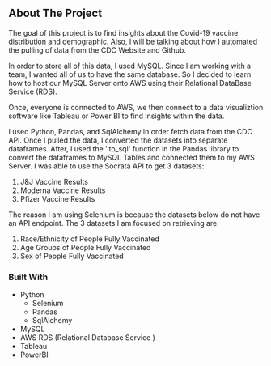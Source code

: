 ## About The Project
The goal of this project is to find insights about the Covid-19 vaccine distribution and demographic. Also, I will be talking about how I automated the pulling of data from the CDC Website and Github. 

In order to store all of this data, I used MySQL. Since I am working with a team, I wanted all of us to have the same database. So I decided to learn how to host our MySQL Server onto AWS using their Relational DataBase Service (RDS).

Once, everyone is connected to AWS, we then connect to a data visualiztion software like Tableau or Power BI to find insights within the data. 

I used Python, Pandas, and SqlAlchemy in order fetch data from the CDC API. Once I pulled the data, I converted the datasets into separate dataframes. After, I used the '.to_sql' function in the Pandas library to convert the dataframes to MySQL Tables and connected them to my AWS Server. 
I was able to use the Socrata API to get 3 datasets:
1. J&J Vaccine Results
2. Moderna Vaccine Results
3. Pfizer Vaccine Results

The reason I am using Selenium is because the datasets below do not have an API endpoint. The 3 datasets I am focused on retrieving are: 
1. Race/Ethnicity of People Fully Vaccinated
2. Age Groups of People Fully Vaccinated
3. Sex of People Fully Vaccinated

### Built With
* Python
  * Selenium
  * Pandas
  * SqlAlchemy 
* MySQL
* AWS RDS (Relational Database Service )
* Tableau 
* PowerBI
